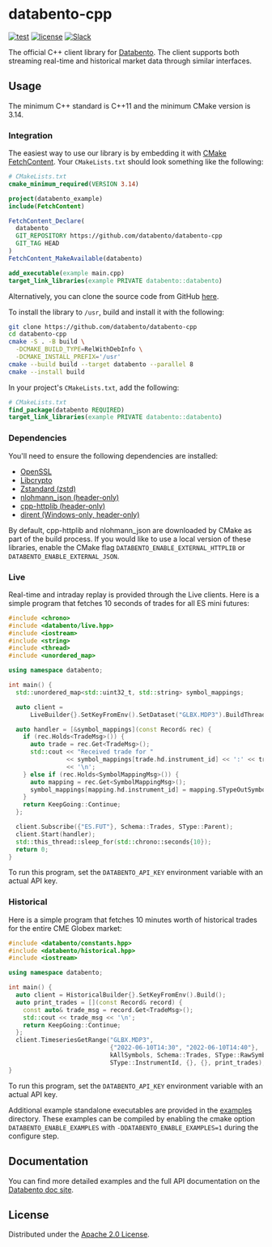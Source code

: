 # databento-cpp

[![test](https://github.com/databento/databento-cpp/actions/workflows/build.yaml/badge.svg?branch=main)](https://github.com/databento/databento-cpp/actions/workflows/build.yaml)
[![license](https://img.shields.io/github/license/databento/databento-cpp?color=blue)](./LICENSE)
[![Slack](https://img.shields.io/badge/join_Slack-community-darkblue.svg?logo=slack)](https://join.slack.com/t/databento-hq/shared_invite/zt-1xk498wxs-9fUs_xhz5ypaGD~mhI_hVQ)

The official C++ client library for [Databento](https://databento.com).
The client supports both streaming real-time and historical market data through similar interfaces.

## Usage

The minimum C++ standard is C++11 and the minimum CMake version is 3.14.

### Integration

The easiest way to use our library is by embedding it with [CMake FetchContent](https://cmake.org/cmake/help/v3.11/module/FetchContent.html).
Your `CMakeLists.txt` should look something like the following:

```cmake
# CMakeLists.txt
cmake_minimum_required(VERSION 3.14)

project(databento_example)
include(FetchContent)

FetchContent_Declare(
  databento
  GIT_REPOSITORY https://github.com/databento/databento-cpp
  GIT_TAG HEAD
)
FetchContent_MakeAvailable(databento)

add_executable(example main.cpp)
target_link_libraries(example PRIVATE databento::databento)
```

Alternatively, you can clone the source code from GitHub [here](https://github.com/databento/databento-cpp).

To install the library to `/usr`, build and install it with the following:

```sh
git clone https://github.com/databento/databento-cpp
cd databento-cpp
cmake -S . -B build \
  -DCMAKE_BUILD_TYPE=RelWithDebInfo \
  -DCMAKE_INSTALL_PREFIX='/usr'
cmake --build build --target databento --parallel 8
cmake --install build
```

In your project's `CMakeLists.txt`, add the following:

```cmake
# CMakeLists.txt
find_package(databento REQUIRED)
target_link_libraries(example PRIVATE databento::databento)
```

### Dependencies

You'll need to ensure the following dependencies are installed:
- [OpenSSL](https://www.openssl.org/)
- [Libcrypto](https://www.openssl.org/docs/man3.0/man7/crypto.html)
- [Zstandard (zstd)](https://github.com/facebook/zstd)
- [nlohmann\_json (header-only)](https://github.com/nlohmann/json)
- [cpp-httplib (header-only)](https://github.com/yhirose/cpp-httplib)
- [dirent (Windows-only, header-only)](https://github.com/tronkko/dirent)

By default, cpp-httplib and nlohmann\_json are downloaded by CMake as part of the build process.
If you would like to use a local version of these libraries, enable the CMake flag
`DATABENTO_ENABLE_EXTERNAL_HTTPLIB` or `DATABENTO_ENABLE_EXTERNAL_JSON`.

### Live

Real-time and intraday replay is provided through the Live clients.
Here is a simple program that fetches 10 seconds of trades for all ES mini futures:

```cpp
#include <chrono>
#include <databento/live.hpp>
#include <iostream>
#include <string>
#include <thread>
#include <unordered_map>

using namespace databento;

int main() {
  std::unordered_map<std::uint32_t, std::string> symbol_mappings;

  auto client =
      LiveBuilder{}.SetKeyFromEnv().SetDataset("GLBX.MDP3").BuildThreaded();

  auto handler = [&symbol_mappings](const Record& rec) {
    if (rec.Holds<TradeMsg>()) {
      auto trade = rec.Get<TradeMsg>();
      std::cout << "Received trade for "
                << symbol_mappings[trade.hd.instrument_id] << ':' << trade
                << '\n';
    } else if (rec.Holds<SymbolMappingMsg>()) {
      auto mapping = rec.Get<SymbolMappingMsg>();
      symbol_mappings[mapping.hd.instrument_id] = mapping.STypeOutSymbol();
    }
    return KeepGoing::Continue;
  };

  client.Subscribe({"ES.FUT"}, Schema::Trades, SType::Parent);
  client.Start(handler);
  std::this_thread::sleep_for(std::chrono::seconds{10});
  return 0;
}
```
To run this program, set the `DATABENTO_API_KEY` environment variable with an actual API key.

### Historical

Here is a simple program that fetches 10 minutes worth of historical trades for the entire CME Globex market:

```cpp
#include <databento/constants.hpp>
#include <databento/historical.hpp>
#include <iostream>

using namespace databento;

int main() {
  auto client = HistoricalBuilder{}.SetKeyFromEnv().Build();
  auto print_trades = [](const Record& record) {
    const auto& trade_msg = record.Get<TradeMsg>();
    std::cout << trade_msg << '\n';
    return KeepGoing::Continue;
  };
  client.TimeseriesGetRange("GLBX.MDP3",
                            {"2022-06-10T14:30", "2022-06-10T14:40"},
                            kAllSymbols, Schema::Trades, SType::RawSymbol,
                            SType::InstrumentId, {}, {}, print_trades);
}
```

To run this program, set the `DATABENTO_API_KEY` environment variable with an actual API key.

Additional example standalone executables are provided in the [examples](./examples) directory.
These examples can be compiled by enabling the cmake option `DATABENTO_ENABLE_EXAMPLES` with `-DDATABENTO_ENABLE_EXAMPLES=1` during the configure step.

## Documentation

You can find more detailed examples and the full API documentation on the [Databento doc site](https://docs.databento.com/getting-started?historical=cpp&live=cpp).

## License

Distributed under the [Apache 2.0 License](https://www.apache.org/licenses/LICENSE-2.0.html).
